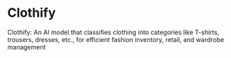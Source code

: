 # Clothify
Clothify: An AI model that classifies clothing into categories like T-shirts, trousers, dresses, etc., for efficient fashion inventory, retail, and wardrobe management
